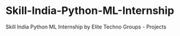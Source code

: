# Skill-India-Python-ML-Internship
Skill India Python ML Internship by Elite Techno Groups - Projects
